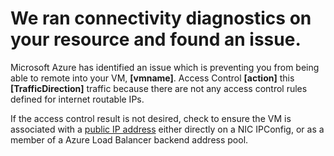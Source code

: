 <properties
pageTitle="No Access Control Rule Blocked Internet"
description="No Access Control Rule Blocked Internet"
infoBubbleText="Issues with network traffic were detected. See details on the right."
service="microsoft.network"
resource="virtualnetworks"
authors="chadmath"
displayOrder=""
articleId="CantRDP_NoRuleBlockInternet"
diagnosticScenario="Internet traffic"
selfHelpType="Diagnostics"
supportTopicIds="32511135, 32411835, 32584250, 32584252"
resourceTags="windows"
productPesIds="16342, 14745, 15571, 15797, 14749, 15526"
cloudEnvironments="Public"
/>
# We ran connectivity diagnostics on your resource and found an issue.

<!--issueDescription-->
Microsoft Azure has identified an issue which is preventing you from being able to remote into your VM, **<!--$vmname-->[vmname]<!--/$vmname-->**.
Access Control **<!--$action-->[action]<!--/$action-->**  this **<!--$TrafficDirection-->[TrafficDirection]<!--/$TrafficDirection-->** traffic because there are not any access control rules defined for internet routable IPs.
<!--/issueDescription-->

If the access control result is not desired, check to ensure the VM is associated with a [public IP address](https://docs.microsoft.com/azure/virtual-network/virtual-network-deploy-static-pip-arm-portal?toc=%2fazure%2fvirtual-machines%2fwindows%2ftoc.json) either directly on a NIC IPConfig, or as a member of a Azure Load Balancer backend address pool.

